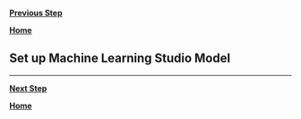[**Previous Step**](lab3-stream-data.md)

[**Home**](../README.md)

## Set up Machine Learning Studio Model

***

[**Next Step**](lab5-connect-machine-learning-studio.md)

[**Home**](../README.md)